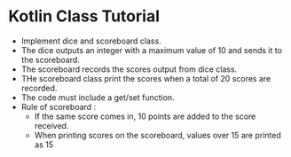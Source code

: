 # Kotlin Class Tutorial
- Implement dice and scoreboard class.
- The dice outputs an integer with a maximum value of 10 and sends it to the scoreboard.  
- The scoreboard records the scores output from dice class.
- THe scoreboard class print the scores when a total of 20 scores are recorded.  
- The code must include a get/set function.  
- Rule of scoreboard :  
  - If the same score comes in, 10 points are added to the score received.
  - When printing scores on the scoreboard, values over 15 are printed as 15
